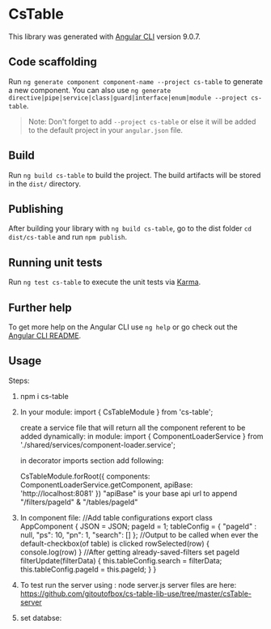 # CsTable

This library was generated with [Angular CLI](https://github.com/angular/angular-cli) version 9.0.7.

## Code scaffolding

Run `ng generate component component-name --project cs-table` to generate a new component. You can also use `ng generate directive|pipe|service|class|guard|interface|enum|module --project cs-table`.
> Note: Don't forget to add `--project cs-table` or else it will be added to the default project in your `angular.json` file. 

## Build

Run `ng build cs-table` to build the project. The build artifacts will be stored in the `dist/` directory.

## Publishing

After building your library with `ng build cs-table`, go to the dist folder `cd dist/cs-table` and run `npm publish`.

## Running unit tests

Run `ng test cs-table` to execute the unit tests via [Karma](https://karma-runner.github.io).

## Further help

To get more help on the Angular CLI use `ng help` or go check out the [Angular CLI README](https://github.com/angular/angular-cli/blob/master/README.md).

## Usage
Steps:
1. npm i cs-table
2. In your module:
    import { CsTableModule } from 'cs-table';

    create a service file that will return all the component referent to be added dynamically:
    in module:
    import { ComponentLoaderService } from './shared/services/component-loader.service';


    in decorator imports section add following:

    CsTableModule.forRoot({
      components: ComponentLoaderService.getComponent,
      apiBase: 'http://localhost:8081'
    })
    "apiBase" is your base api url to append "/filters/pageId" & "/tables/pageId"

3. In component file:
    //Add table configurations
    export class AppComponent {
    JSON = JSON;
    pageId = 1;
    tableConfig = {
        "pageId" : null,
        "ps": 10,
        "pn": 1,
        "search": [] 
    };
    //Output to be called when ever the default-checkbox(of table) is clicked 
    rowSelected(row) {
        console.log(row)
    }
    //After getting already-saved-filters set pageId
    filterUpdate(filterData) {
        this.tableConfig.search = filterData;
        this.tableConfig.pageId = this.pageId;
    }
    }

4. To test run the server using : node server.js
    server files are here: https://github.com/gitoutofbox/cs-table-lib-use/tree/master/csTable-server

5. set databse: 